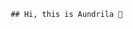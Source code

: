                                 ## Hi, this is Aundrila 👋

<!--
**Aundrila/Aundrila** is a ✨ _special_ ✨ repository because its `README.md` (this file) appears on your GitHub profile.

Here are some ideas to get you started:

- 🔭 I’m currently doing my Master's in Data Science at TU Dortmund
- 🌱 I’m currently working in a Working Student Position as a  Data Scientist at Task9 GmbH, Dortmund, Germany
- 👯 I’m looking to collaborate on Data Science, Computer Vision
- 💬 Ask me about Data Science, Machine Learning, Computer Vision, Statistics
- 📫 How to reach me: aundrila.dl@gmail.com

